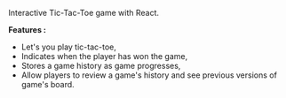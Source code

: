 Interactive Tic-Tac-Toe game with React.

<p>
  <b>Features :</b>
  <ul>
    <li>Let's you play tic-tac-toe,</li>
    <li>Indicates when the player has won the game,</li>
    <li>Stores a game history as game progresses,</li>
    <li> Allow players to review a game's history and see previous versions of game's board.</li>
  </ul>
</p>
